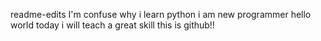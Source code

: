 readme-edits
I'm confuse why i learn python 
i am new programmer
hello world 
today i will teach a great skill
this is github!!
